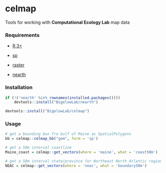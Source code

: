 # celmap

Tools for working with **Computational Ecology Lab** map data


### Requirements

+ [R 3+](https://www.r-project.org/)

+ [sp](https://cran.r-project.org/package=sp)

+ [raster](https://cran.r-project.org/package=raster)

+ [nearth](https://github.com/BigelowLab/nearth)

### Installation

```r
if (!('nearth' %in% rownames(installed.packages())))
    devtools::install("BigelowLab/nearth")

devtools::install("BigelowLab/celmap")
```

### Usage

```r
# get a bounding box fro Gulf of Maine as SpatialPolygons
bb = celmap::celmap_bb("gom", form = 'sp')

# get a 50m interval coastline
Maine_coast = celmap::get_vectors(where = 'maine', what = 'coast50m')

# get a 50m interval state/province for Northeast North Atlantic region
NEAC = celmap::get_vectors(where = 'neac', what = 'boundary50m')
```